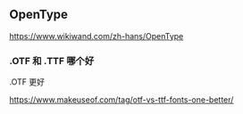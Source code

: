 ## OpenType

https://www.wikiwand.com/zh-hans/OpenType

### .OTF 和 .TTF 哪个好

.OTF 更好

https://www.makeuseof.com/tag/otf-vs-ttf-fonts-one-better/
